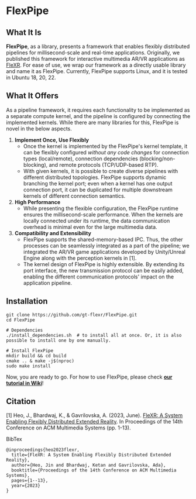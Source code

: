 # FlexPipe

## What It Is

**FlexPipe**, as a library, presents a framework that enables flexibly distributed pipelines for millisecond-scale and real-time applications.
Originally, we published this framework for interactive multimedia AR/VR applications as [FleXR](https://github.com/gt-flexr/FleXR). For ease of use, we wrap our framework as a directly usable library and name it as FlexPipe.
Currently, FlexPipe supports Linux, and it is tested in Ubuntu 18, 20, 22.

## What It Offers
As a pipeline framework, it requires each functionality to be implemented as a separate compute kernel, and the pipeline is configured by connecting the implemented kernels.
While there are many libraries for this, FlexPipe is novel in the below aspects.

1. **Implement Once, Use Flexibly**
    - Once the kernel is implemented by the FlexPipe's kernel template, it can be flexibly configured *without any code changes* for connection types (local/remote), connection dependencies (blocking/non-blocking), and remote protocols (TCP/UDP-based RTP).
    - With given kernels, it is possible to create diverse pipelines with different distributed topologies. FlexPipe supports dynamic branching the kernel port; even when a kernel has one output connection port, it can be duplicated for multiple downstream kernels of different connection semantics.
2. **High Performance**
    - While presenting the flexible configuration, the FlexPipe runtime ensures the millisecond-scale performance. When the kernels are locally connected under its runtime, the data communication overhead is minimal even for the large multimedia data.
3. **Compatibility and Extensibility**
    - FlexPipe supports the shared-memory-based IPC. Thus, the other processes can be seamlessly integrated as a part of the pipeline; we integrated the AR/VR game applications developed by Unity/Unreal Engine along with the perception kernels in [1].
    - The kernel design of FlexPipe is highly extensible. By extending its port interface, the new transmission protocol can be easily added, enabling the different communication protocols' impact on the application pipeline.

## Installation
```
git clone https://github.com/gt-flexr/FlexPipe.git
cd FlexPipe

# Dependencies
./install_dependencies.sh  # to install all at once. Or, it is also possible to install one by one manually.

# Install FlexPipe
mkdir build && cd build
cmake .. & make -j$(nproc)
sudo make install
```

Now, you are ready to go. For how to use FlexPipe, please check [**our tutorial in Wiki**](https://github.com/gt-flexr/FlexPipe/wiki)!




## Citation
[1] Heo, J., Bhardwaj, K., & Gavrilovska, A. (2023, June). [FleXR: A System Enabling Flexibly Distributed Extended Reality](https://dl.acm.org/doi/abs/10.1145/3587819.3590966). In Proceedings of the 14th Conference on ACM Multimedia Systems (pp. 1-13).

BibTex
```
@inproceedings{heo2023flexr,
  title={FleXR: A System Enabling Flexibly Distributed Extended Reality},
  author={Heo, Jin and Bhardwaj, Ketan and Gavrilovska, Ada},
  booktitle={Proceedings of the 14th Conference on ACM Multimedia Systems},
  pages={1--13},
  year={2023}
}
```
